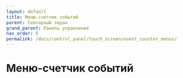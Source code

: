 ```yaml
---
layout: default
title: Меню-счетчик событий
parent: Сенсорный экран
grand_parent: Панель управления
nav_order: 5
permalink: /docs/control_panel/touch_screen/event_counter_menus/
---
```


# Меню-счетчик событий
